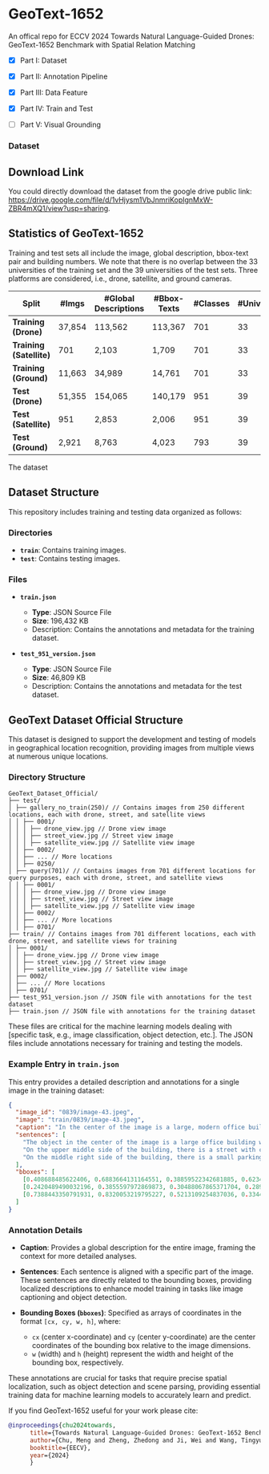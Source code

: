 # GeoText-1652
An offical repo for ECCV 2024 Towards Natural Language-Guided Drones: GeoText-1652 Benchmark with Spatial Relation Matching

- [x] Part I: Dataset
- [x] Part II: Annotation Pipeline
- [x] Part III: Data Feature
- [X] Part IV: Train and Test
- [ ] Part V: Visual Grounding


### Dataset
## Download Link
You could directly download the dataset from the google drive public link: https://drive.google.com/file/d/1vHjysm1VbJnmriKopIgnMxW-ZBR4mXQ1/view?usp=sharing. 

## Statistics of GeoText-1652

Training and test sets all include the image, global description, bbox-text pair and building numbers. We note that there is no overlap between the 33 universities of the training set and the 39 universities of the test sets. Three platforms are considered, i.e., drone, satellite, and ground cameras.

| Split                    | #Imgs  | #Global Descriptions | #Bbox-Texts | #Classes | #Universities |
|--------------------------|--------|----------------------|-------------|----------|---------------|
| **Training (Drone)**     | 37,854 | 113,562              | 113,367     | 701      | 33            |
| **Training (Satellite)** | 701    | 2,103                | 1,709       | 701      | 33            |
| **Training (Ground)**    | 11,663 | 34,989               | 14,761      | 701      | 33            |
| **Test (Drone)**         | 51,355 | 154,065              | 140,179     | 951      | 39            |
| **Test (Satellite)**     | 951    | 2,853                | 2,006       | 951      | 39            |
| **Test (Ground)**        | 2,921  | 8,763                | 4,023       | 793      | 39            |


The dataset 
## Dataset Structure

This repository includes training and testing data organized as follows:

### Directories

- **`train`**: Contains training images.
- **`test`**: Contains testing images.

### Files

- **`train.json`**
  - **Type**: JSON Source File
  - **Size**: 196,432 KB
  - Description: Contains the annotations and metadata for the training dataset.

- **`test_951_version.json`**
  - **Type**: JSON Source File
  - **Size**: 46,809 KB
  - Description: Contains the annotations and metadata for the test dataset.


## GeoText Dataset Official Structure

This dataset is designed to support the development and testing of models in geographical location recognition, providing images from multiple views at numerous unique locations.

### Directory Structure
```
GeoText_Dataset_Official/
├── test/
│ ├── gallery_no_train(250)/ // Contains images from 250 different locations, each with drone, street, and satellite views
│ │ ├── 0001/
│ │ │ ├── drone_view.jpg // Drone view image
│ │ │ ├── street_view.jpg // Street view image
│ │ │ ├── satellite_view.jpg // Satellite view image
│ │ ├── 0002/
│ │ ├── ... // More locations
│ │ ├── 0250/
│ ├── query(701)/ // Contains images from 701 different locations for query purposes, each with drone, street, and satellite views
│ │ ├── 0001/
│ │ │ ├── drone_view.jpg // Drone view image
│ │ │ ├── street_view.jpg // Street view image
│ │ │ ├── satellite_view.jpg // Satellite view image
│ │ ├── 0002/
│ │ ├── ... // More locations
│ │ ├── 0701/
├── train/ // Contains images from 701 different locations, each with drone, street, and satellite views for training
│ ├── 0001/
│ │ ├── drone_view.jpg // Drone view image
│ │ ├── street_view.jpg // Street view image
│ │ ├── satellite_view.jpg // Satellite view image
│ ├── 0002/
│ ├── ... // More locations
│ ├── 0701/
├── test_951_version.json // JSON file with annotations for the test dataset
├── train.json // JSON file with annotations for the training dataset
```
These files are critical for the machine learning models dealing with [specific task, e.g., image classification, object detection, etc.]. The JSON files include annotations necessary for training and testing the models.



### Example Entry in `train.json`

This entry provides a detailed description and annotations for a single image in the training dataset:

```json
{
  "image_id": "0839/image-43.jpeg",
  "image": "train/0839/image-43.jpeg",
  "caption": "In the center of the image is a large, modern office building with several floors. The building has a white facade with large windows that go all the way up to the top floor. There are several balconies on the upper floors, with white railings and green plants. The object in the center of the image is a large office building with several floors and a white facade. The building is surrounded by several other buildings, which are much smaller in size. On the right side of the building, there is a small parking lot with several cars parked in it. On the left side of the building, there is a street with cars driving on it. In the background, there are several trees and buildings that are further away.",
  "sentences": [
    "The object in the center of the image is a large office building with several floors and a white facade",
    "On the upper middle side of the building, there is a street with cars driving on it",
    "On the middle right side of the building, there is a small parking lot with several cars parked in it"
  ],
  "bboxes": [
    [0.408688485622406, 0.6883664131164551, 0.38859522342681885, 0.6234817504882812],
    [0.2420489490032196, 0.3855597972869873, 0.30488067865371704, 0.2891976535320282],
    [0.7388443350791931, 0.8320053219795227, 0.5213109254837036, 0.33447015285491943]
  ]
}
```
### Annotation Details

- **Caption**: Provides a global description for the entire image, framing the context for more detailed analyses.

- **Sentences**: Each sentence is aligned with a specific part of the image. These sentences are directly related to the bounding boxes, providing localized descriptions to enhance model training in tasks like image captioning and object detection.

- **Bounding Boxes (`bboxes`)**: Specified as arrays of coordinates in the format `[cx, cy, w, h]`, where:
  - `cx` (center x-coordinate) and `cy` (center y-coordinate) are the center coordinates of the bounding box relative to the image dimensions.
  - `w` (width) and `h` (height) represent the width and height of the bounding box, respectively. 

These annotations are crucial for tasks that require precise spatial localization, such as object detection and scene parsing, providing essential training data for machine learning models to accurately learn and predict.





























If you find GeoText-1652 useful for your work please cite:
```bib
@inproceedings{chu2024towards, 
      title={Towards Natural Language-Guided Drones: GeoText-1652 Benchmark with Spatial Relation Matching}, 
      author={Chu, Meng and Zheng, Zhedong and Ji, Wei and Wang, Tingyu and Chua, Tat-Seng}, 
      booktitle={EECV}, 
      year={2024} 
      }
```
